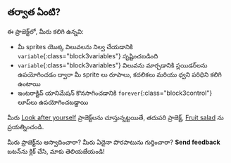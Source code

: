 ## తర్వాత ఏంటి?

ఈ ప్రాజెక్ట్‌లో, మీరు కలిగి ఉన్నవి:
- మీ sprites యొక్క విలువలను నిల్వ చేయడానికి `variable`{:class="block3variables"} సృష్టించబడింది
- `variable`{:class="block3variables"} విలువను మార్చడానికి స్లయిడర్‌లను ఉపయోగించడం ద్వారా మీ sprite లు రూపాలు, కదలికలు మరియు ధ్వని పరిధిని కలిగి ఉంటాయి
- ఇంటరాక్టివ్ యానిమేషన్ కొనసాగించడానికి `forever`{:class="block3control"} లూప్‌లు ఉపయోగించబడ్డాయి

మీరు [Look after yourself](https://projects.raspberrypi.org/te-IN/pathways/look-after-yourself) ప్రాజెక్ట్‌లను చూస్తున్నట్టయితే, తదుపరి ప్రాజెక్ట్, [Fruit salad](https://projects.raspberrypi.org/te-IN/projects/fruit-salad) ను ప్రయత్నించండి.

మీరు ప్రాజెక్ట్‌ను ఆస్వాదించారా? మీరు ఏదైనా పొరపాటును గుర్తించారా? **Send feedback** బటన్‌ను క్లిక్ చేసి, మాకు తెలియజేయండి!
